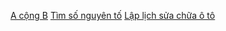 [A cộng B](https://oj.vnoi.info/problem/post)
[Tìm số nguyên tố](https://oj.vnoi.info/problem/pnumber)
[Lập lịch sửa chữa ô tô](https://oj.vnoi.info/src/8727226)


